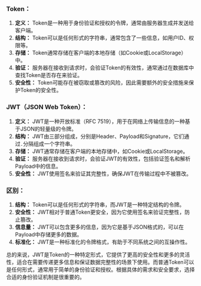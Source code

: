 ### Token：

1.  **定义：** Token是一种用于身份验证和授权的令牌，通常由服务器生成并发送给客户端。
2.  **结构：** Token可以是任何形式的字符串，通常包含了一些信息，如用户ID、权限等。
3.  **存储：** Token通常存储在客户端的本地存储（如Cookie或LocalStorage）中。
4.  **验证：** 服务器在接收到请求时，会验证Token的有效性，通常通过在数据库中查找Token是否存在来验证。
5.  **安全性：** Token可能存在被窃取或篡改的风险，因此需要额外的安全措施来保护Token的安全性。

### JWT（JSON Web Token）：

1.  **定义：** JWT是一种开放标准（RFC 7519），用于在网络上传输信息的一种基于JSON的轻量级的令牌。
2.  **结构：** JWT由三部分组成，分别是Header、Payload和Signature，它们通过`.`分隔组成一个字符串。
3.  **存储：** JWT通常存储在客户端的本地存储中，如Cookie或LocalStorage。
4.  **验证：** 服务器在接收到请求时，会验证JWT的有效性，包括验证签名和解析Payload中的信息。
5.  **安全性：** JWT使用签名来验证其完整性，确保JWT在传输过程中不被篡改。

### 区别：

1.  **结构：** Token可以是任何形式的字符串，而JWT是一种特定结构的令牌。
2.  **安全性：** JWT相对于普通Token更安全，因为它使用签名来验证完整性，防止篡改。
3.  **信息量：** JWT可以包含更多的信息，因为它是基于JSON格式的，可以在Payload中存储更多的数据。
4.  **标准化：** JWT是一种标准化的令牌格式，有助于不同系统之间的互操作性。

总的来说，JWT是Token的一种特定形式，它提供了更高的安全性和更多的灵活性，适合在需要传递更多信息和保证数据完整性的场景下使用。而普通Token可以是任何形式，通常用于简单的身份验证和授权。根据具体的需求和安全要求，选择合适的身份验证机制是很重要的。